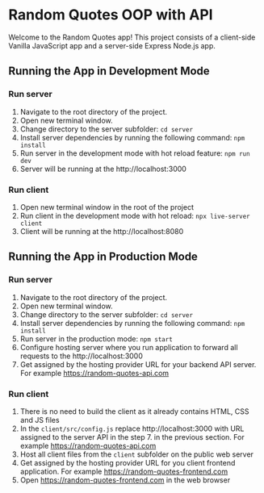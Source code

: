 # Random Quotes OOP with API

Welcome to the Random Quotes app!
This project consists of a client-side Vanilla JavaScript app and a server-side Express Node.js app.

## Running the App in Development Mode

### Run server

1. Navigate to the root directory of the project.
1. Open new terminal window.
1. Change directory to the server subfolder:
   `cd server`
1. Install server dependencies by running the following command:
   `npm install`
1. Run server in the development mode with hot reload feature:
   `npm run dev`
1. Server will be running at the http://localhost:3000

### Run client

1. Open new terminal window in the root of the project
1. Run client in the development mode with hot reload:
   `npx live-server client`
1. Client will be running at the http://localhost:8080

## Running the App in Production Mode

### Run server

1. Navigate to the root directory of the project.
1. Open new terminal window.
1. Change directory to the server subfolder:
   `cd server`
1. Install server dependencies by running the following command:
   `npm install`
1. Run server in the production mode:
   `npm start`
1. Configure hosting server where you run application to forward all requests to the http://localhost:3000
1. Get assigned by the hosting provider URL for your backend API server.
   For example https://random-quotes-api.com

### Run client

1. There is no need to build the client as it already contains HTML, CSS and JS files
1. In the `client/src/config.js` replace http://localhost:3000 with URL assigned to the server API in the step 7. in the previous section. For example https://random-quotes-api.com
1. Host all client files from the `client` subfolder on the public web server
1. Get assigned by the hosting provider URL for you client frontend application.
   For example https://random-quotes-frontend.com
1. Open https://random-quotes-frontend.com in the web browser
